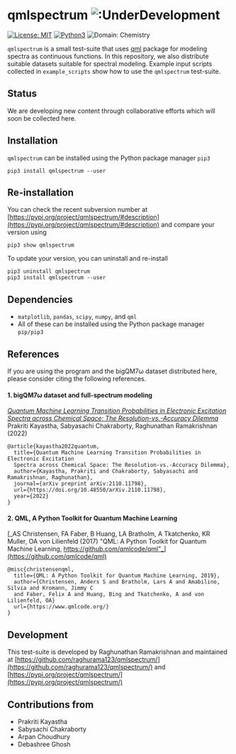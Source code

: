 # qmlspectrum ![:UnderDevelopment](https://img.shields.io/badge/UnderDevelopment-red.svg)

[![License: MIT](https://img.shields.io/badge/License-MIT-yellow.svg)](https://opensource.org/licenses/MIT)
[![Python3](https://img.shields.io/badge/Language-Python3-blue.svg)](https://www.python.org/download/releases/3.0/)
![Domain: Chemistry](https://img.shields.io/badge/Domain-Chemistry-green.svg)

`qmlspectrum` is a small test-suite that uses [qml](https://www.qmlcode.org/) package for modeling spectra as continuous functions. In this repository, we also distribute suitable datasets suitable for spectral modeling. Example input scripts collected in `example_scripts` show how to use the `qmlspectrum` test-suite.

## Status

We are developing new content through collaborative efforts which will soon be collected here. 

## Installation

`qmlspectrum` can be installed using the Python package manager `pip3`

```
pip3 install qmlspectrum --user
```

## Re-installation

You can check the recent subversion number at [https://pypi.org/project/qmlspectrum/#description](https://pypi.org/project/qmlspectrum/#description) and compare your version using

```
pip3 show qmlspectrum 
```

To update your version, you can uninstall and re-install 

```
pip3 uninstall qmlspectrum 
pip3 install qmlspectrum --user
```

## Dependencies

* `matplotlib`, `pandas`, `scipy`, `numpy`, and `qml` 
* All of these can be installed using the Python package manager `pip/pip3`

## References

If you are using the program and the bigQM7ω dataset distributed here, please consider citing the following references.

#### 1. bigQM7ω dataset and full-spectrum modeling
[_Quantum Machine Learning Transition Probabilities in Electronic Excitation Spectra across Chemical Space: The Resolution-vs.-Accuracy Dilemma_](https://arxiv.org/abs/2110.11798)                
Prakriti Kayastha, Sabyasachi Chakraborty, Raghunathan Ramakrishnan (2022)     
```
@article{kayastha2022quantum,
  title={Quantum Machine Learning Transition Probabilities in Electronic Excitation 
  Spectra across Chemical Space: The Resolution-vs.-Accuracy Dilemma},
  author={Kayastha, Prakriti and Chakraborty, Sabyasachi and Ramakrishnan, Raghunathan},
  journal={arXiv preprint arXiv:2110.11798},
  url={https://doi.org/10.48550/arXiv.2110.11798},
  year={2022}
}
```

#### 2. QML, A Python Toolkit for Quantum Machine Learning
[_AS Christensen, FA Faber, B Huang, LA Bratholm, A Tkatchenko, KR Muller, OA von Lilienfeld (2017) "QML: A Python Toolkit for Quantum Machine Learning, https://github.com/qmlcode/qml"_](https://github.com/qmlcode/qml)  
```
@misc{christensenqml,
  title={QML: A Python Toolkit for Quantum Machine Learning, 2019},
  author={Christensen, Anders S and Bratholm, Lars A and Amabilino, Silvia and Kromann, Jimmy C 
  and Faber, Felix A and Huang, Bing and Tkatchenko, A and von Lilienfeld, OA}
  url={https://www.qmlcode.org/}
}
```

## Development

This test-suite is developed by Raghunathan Ramakrishnan and maintained at [https://github.com/raghurama123/qmlspectrum/](https://github.com/raghurama123/qmlspectrum/) and [https://pypi.org/project/qmlspectrum/](https://pypi.org/project/qmlspectrum/)   

## Contributions from

* Prakriti Kayastha    
* Sabysachi Chakraborty     
* Arpan Choudhury     
* Debashree Ghosh   


